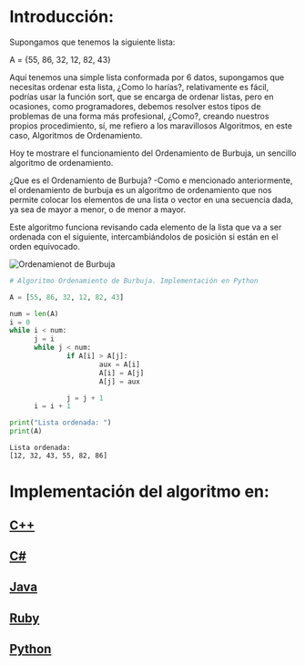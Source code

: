
# Introducción:
Supongamos que tenemos la siguiente lista:

A = {55, 86, 32, 12, 82, 43}

Aquí tenemos una simple lista conformada por 6 datos, supongamos que necesitas ordenar esta lista, ¿Como lo harías?, relativamente es fácil, podrías usar la función sort, que se encarga de ordenar listas, pero en ocasiones, como programadores, debemos resolver estos tipos de problemas de una forma más profesional, ¿Como?, creando nuestros propios procedimiento, sí, me refiero a los maravillosos Algoritmos, en este caso, Algoritmos de Ordenamiento.

Hoy te mostrare el funcionamiento del Ordenamiento de Burbuja, un sencillo algoritmo de ordenamiento.

¿Que es el Ordenamiento de Burbuja?
-Como e mencionado anteriormente, el ordenamiento de burbuja es un algoritmo de ordenamiento que nos permite colocar los elementos de una lista o vector en una secuencia dada, ya sea de mayor a menor, o de menor a mayor.

Este algoritmo funciona revisando cada elemento de la lista que va a ser ordenada con el siguiente, intercambiándolos de posición si están en el orden equivocado.

![Ordenamienot de Burbuja](https://upload.wikimedia.org/wikipedia/commons/thumb/8/83/Bubblesort-edited-color.svg/512px-Bubblesort-edited-color.svg.png)



```python
# Algoritmo Ordenamiento de Burbuja. Implementación en Python

A = [55, 86, 32, 12, 82, 43]

num = len(A)
i = 0
while i < num:
      j = i
      while j < num:
              if A[i] > A[j]:
                      aux = A[i]
                      A[i] = A[j]
                      A[j] = aux

              j = j + 1
      i = i + 1

print("Lista ordenada: ")
print(A)
```

    Lista ordenada: 
    [12, 32, 43, 55, 82, 86]
    

# Implementación del algoritmo en:
## [C++](https://github.com/CodigoComentado/Ordenamiento-de-Burbuja---Implementaci-n-del-Algoritmo/blob/master/Ordenamiento%20de%20Burbuja%20-%20C%2B%2B.cpp)
## [C#](https://github.com/CodigoComentado/Ordenamiento-de-Burbuja---Implementaci-n-del-Algoritmo/blob/master/Ordenamiento%20de%20burbujo%20-%20C%23.cs)
## [Java](https://github.com/CodigoComentado/Ordenamiento-de-Burbuja---Implementaci-n-del-Algoritmo/blob/master/Ordenamiento%20de%20Burbuja%20-%20Java.java)
## [Ruby](https://github.com/CodigoComentado/Ordenamiento-de-Burbuja---Implementaci-n-del-Algoritmo/blob/master/Ordenamiento%20de%20Burbuja%20-%20Ruby.rb)
## [Python](https://github.com/CodigoComentado/Ordenamiento-de-Burbuja---Implementaci-n-del-Algoritmo/blob/master/Ordenamiento%20de%20Burbuja%20-%20Python.py)
